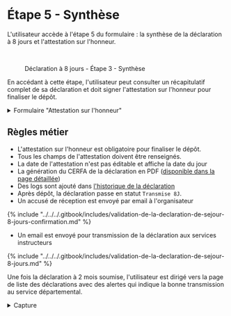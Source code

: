 # Étape 5 - Synthèse

L'utilisateur accède à l'étape 5 du formulaire : la synthèse de la déclaration à 8 jours et l'attestation sur l'honneur.



<figure><img src="../../../.gitbook/assets/Capture d’écran 2025-07-06 à 17.07.03.png" alt=""><figcaption><p>Déclaration à 8 jours - Étape 3 - Synthèse</p></figcaption></figure>

En accédant à cette étape, l'utilisateur peut consulter un récapitulatif complet de sa déclaration et doit signer l'attestation sur l'honneur pour finaliser le dépôt.

<details>

<summary>Formulaire "Attestation sur l'honneur"</summary>

{% include "../../../.gitbook/includes/formulaire-declaration-de-sejour-a-2-mois-etape-8.md" %}

</details>

## Règles métier

* L'attestation sur l'honneur est obligatoire pour finaliser le dépôt.
* Tous les champs de l'attestation doivent être renseignés.
* La date de l'attestation n'est pas éditable et affiche la date du jour
* La génération du CERFA de la déclaration en PDF ([disponible dans la page détaillée](../page-detaillee-declaration.md))
* Des logs sont ajouté dans [l'historique de la déclaration](../page-detaillee-declaration.md#id-3.-historique-de-la-declaration)
* Après dépôt, la déclaration passe en statut `Transmise 8J`.
* Un accusé de réception est envoyé par email à l'organisateur

{% include "../../../.gitbook/includes/validation-de-la-declaration-de-sejour-8-jours-confirmation.md" %}

* Un email est envoyé pour transmission de la déclaration aux services instructeurs

{% include "../../../.gitbook/includes/validation-de-la-declaration-de-sejour-8-jours.md" %}

Une fois la déclaration à 2 mois soumise, l'utilisateur est dirigé vers la page de liste des déclarations avec des alertes qui indique la bonne transmission au service départemental.&#x20;

<details>

<summary>Capture</summary>

<figure><img src="../../../.gitbook/assets/Capture d’écran 2025-07-07 à 10.43.38.png" alt=""><figcaption><p>Page de liste des déclarations de séjour</p></figcaption></figure>

</details>

